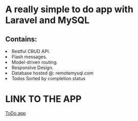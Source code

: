 # A really simple to do app with Laravel and MySQL

## Contains:
<li> Restful CRUD API. </li>
<li> Flash messages. </li>
<li> Model-driven routing. </li>
<li> Responsive Design. </li>
<li> Database hosted @: remotemysql.com</li>
<li> Todos Sorted by completion status</li>

# LINK TO THE APP 
<a href="http://pure-headland-98957.herokuapp.com/"> ToDo app </a>
